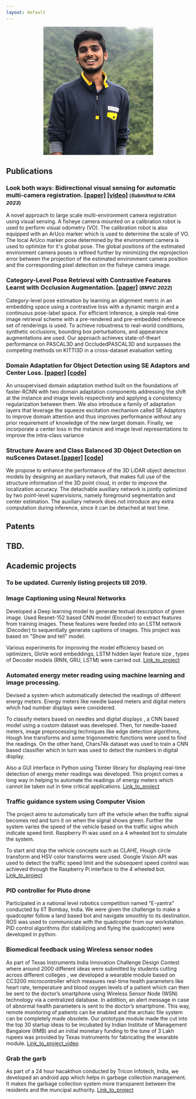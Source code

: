 ```yaml
---
layout: default
---
```


<p align="center">
<img src="profile_pic.png" title="profile_pic" width="300" height="350"/>
</p>

## Publications
### Look both ways: Bidirectional visual sensing for automatic multi-camera registration. [[paper]](https://arxiv.org/pdf/2208.07362.pdf) [[video]](https://youtu.be/R3raY0YA1-E) <span style="font-size:smaller;">(***Submitted to ICRA 2023***)</span>
 
A novel approach to large scale multi-environment camera registration using visual sensing. A fisheye camera mounted on a calibration robot is used to perform visual odometry (VO). The calibration robot is also equipped with an ArUco marker which is used to determine the scale of VO. The local ArUco marker pose determined by the environment camera is used to optimize for it's global pose. The global positions of the estimated environment camera poses is refined further by minimizing the reprojection error between the projection of the estimated environment camera position and the corresponding pixel detection on the fisheye camera image. 

### Category-Level Pose Retrieval with Contrastive Features Learnt with Occlusion Augmentation. [[paper]](https://arxiv.org/pdf/2208.06195.pdf) <span style="font-size:smaller;">(***BMVC 2022***)</span> 
Category-level pose estimation by learning an alignment metric in an embedding space using a contrastive loss with a dynamic margin and a continuous pose-label space. For efficient inference, a simple real-time image retrieval scheme with a pre-rendered and pre-embedded reference set of renderings is used. To achieve robustness to real-world conditions, synthetic occlusions, bounding box perturbations, and appearance augmentations are used. Our approach achieves state-of-theart performance on PASCAL3D and OccludedPASCAL3D and surpasses the competing methods on KITTI3D in a cross-dataset evaluation setting


### Domain Adaptation for Object Detection using SE Adaptors and Center Loss. [[paper]](https://arxiv.org/pdf/2205.12923.pdf) [[code]](https://github.com/shreyasrajesh/DA-Object-Detection)
An unsupervised domain adaptation method built on the foundations of faster-RCNN with two domain adaptation components addressing the shift at the instance and image levels respectively and applying a consistency regularization between them. We also introduce a family of adaptation layers that leverage the squeeze excitation mechanism called SE Adaptors to improve domain attention and thus improves performance without any prior requirement of knowledge of the new target domain. Finally, we incorporate a center loss in the instance and image level representations to improve the intra-class variance


### Structure Aware and Class Balanced 3D Object Detection on nuScenes Dataset.[[paper]](https://arxiv.org/pdf/2205.12519.pdf) [[code]](https://github.com/sushruthn96/Det3D)

We propose to enhance the performance of the 3D LiDAR object detection models by designing an auxiliary network, that makes full use of the structure information of the 3D point cloud, in order to improve the localization accuracy. The detachable auxiliary network is jointly optimized by two point-level supervisions, namely foreground segmentation and center estimation. The auxiliary network does not introduce any extra computation during inference, since it can be detached at test time.

## Patents
## TBD.

## Academic projects
### To be updated. Currenly listing projects till 2019.

### Image Captioning using Neural Networks
Developed a Deep learning model to generate textual description of given image. Used Resnet-152 based CNN model (Encoder) to extract features from training images. These features were feeded into an LSTM network (Decoder) to sequentially generate captions of images. This project was based on "Show and tell" model.

Various experiments for improving the model efficiency based on optimizers, GloVe word embeddings, LSTM hidden layer feature size , types of Decoder models (RNN, GRU, LSTM) were carried out. [Link_to_project](https://github.com/sushruthn96/Image_Captioning_ML_IP)

### Automated energy meter reading using machine learning and image processing.
Devised a system which automatically detected the readings of different energy meters. Energy meters like needle based meters and digital meters which had number displays were considered.

To classify meters based on needles and digital displays , a CNN based model  using a custom dataset was developed. Then, for needle-based meters, image preprocessing techniques like edge detection algorithms, Hough line transforms and some trigonometric functions were used to find the readings. On the other hand, Chars74k dataset was used to train a CNN based classifier which in turn was used to detect the numbers in digital display.

Also a GUI interface in Python using Tkinter library for displaying real-time detection of energy meter readings was developed. This project comes a long way in helping to automate the readings of energy meters which cannot be taken out in time critical applications. [Link_to_project](https://github.com/sushruthn96/AMR-with-CV)

### Traffic guidance system using Computer Vision
The project aims to automatically turn off the vehicle when the traffic signal becomes red and turn it on when the signal shows green. Further the system varies the speed of the vehicle based on the traffic signs which indicate speed limit. Raspberry Pi was used on a 4 wheeled bot to simulate the system.

To start and stop the vehicle concepts such as CLAHE, Hough circle transform and HSV color transforms were used. Google Vision API was used to detect the traffic speed limit and the subsequent speed control was achieved through the Raspberry Pi interface to the 4 wheeled bot. [Link_to_project](https://github.com/sushruthn96/Automated_Traffic_Guidance_System)

###  PID controller for Pluto drone
Participated in a national level robotics competition named "E-yantra" conducted by IIT Bombay, India. We were given the challenge to make a quadcopter follow a land based bot and navigate smoothly to its destination. ROS was used to communicate with the quadcopter from our workstation. PID control algorithms (for stabilizing and flying the quadcopter) were developed in python.

### Biomedical feedback using Wireless sensor nodes
As part of Texas Instruments India Innovation Challenge Design Contest where around 2000 different ideas were submitted by students cutting across different colleges , we developed a wearable module based on CC3200 microcontroller which measures real-time health parameters like heart rate, temperature and blood oxygen levels of a patient which can then be sent to the doctor’s smartphone using Wireless Sensor Node (WSN) technology via a centralized database. In addition, an alert message in case of abnormal health parameters is sent to the doctor’s smartphone. This way, remote monitoring of patients can be enabled and the archaic file system can be completely made obsolete. Our prototype module made the cut into the top 30 startup ideas to be incubated by Indian Institute of Management Bangalore (IIMB) and an initial monetary funding to the tune of 3 Lakh rupees was provided by Texas Instruments for fabricating the wearable module. [Link_to_project_video](https://youtu.be/V2Wcln0M9FM)

### Grab the garb
As part of a 24 hour hacakthon conducted by Tricon Infotech, India, we developed an android app which helps in garbage collection management. It makes the garbage collection system more transparent between the residents and the muncipal authority. [Link_to_project](https://github.com/sushruthn96/grab_the-garb)

